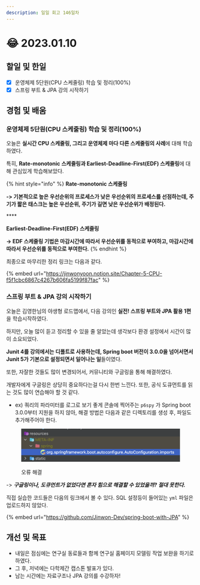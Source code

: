 ```yaml
---
description: 일일 회고 146일차
---
```


# 😂 2023.01.10

## 할일 및 한일&#x20;

* [x] 운영체제 5단원(CPU 스케줄링) 학습 및 정리(100%)&#x20;
* [x] 스프링 부트 & JPA 강의 시작하기&#x20;

## 경험 및 배움&#x20;

### 운영체제 5단원(CPU 스케줄링) 학습 및 정리(100%)&#x20;

오늘은 **실시간 CPU 스케줄링, 그리고 운영체제 마다 다른 스케줄링의 사례**에 대해 학습하였다.

특히, **Rate-monotonic 스케줄링과 Earliest-Deadline-First(EDF) 스케줄링**에 대해 관심있게 학습해보았다.

{% hint style="info" %}
**Rate-monotonic 스케줄링**

**-> 기본적으로 높은 우선순위의 프로세스가 낮은 우선순위의 프로세스를 선점하는데, 주기가 짧은 태스크는 높은 우선순위, 주기가 길면 낮은 우선순위가 배정된다.**

&#x20;****&#x20;

**Earliest-Deadline-First(EDF) 스케줄링**

**-> EDF 스케줄링 기법은 마감시간에 따라서 우선순위를 동적으로 부여하고, 마감시간에 따라서 우선순위를 동적으로 부여한다.**
{% endhint %}

최종으로 마무리한 정리 링크는 다음과 같다.

{% embed url="https://jinwonyoon.notion.site/Chapter-5-CPU-f5f1cbc6867c4267b606fa5199f87fac" %}

### 스프링 부트 & JPA 강의 시작하기&#x20;

오늘은 김영한님의 야생형 로드맵에서, 다음 강의인 **실전! 스프링 부트와 JPA 활용 1편**을 학습시작하였다.

하지만, 오늘 많이 듣고 정리할 수 있을 줄 알았는데 생각보다 환경 설정에서 시간이 많이 소요되었다.

**Junit 4를 강의에서는 디폴트로 사용하는데, Spring boot 버전이 3.0.0을 넘어서면서 Junit 5가 기본으로 설정되면서 일어나는 일**들이였다.

또한, 자잘한 것들도 많이 변경되어서, 커뮤니티와 구글링을 통해 해결하였다.

개발자에게 구글링은 상당히 중요하다는걸 다시 한번 느낀다. 또한, 공식 도큐먼트를 읽는 것도 많이 연습해야 할 것 같다.

* ex) 쿼리의 파라미터를 로그로 보기 좋게 콘솔에 찍어주는 `p6spy` 가 Spring boot 3.0.0부터 지원을 하지 않아, 해결 방법은 다음과 같은 디렉토리를 생성 후, 파일도 추가해주어야 한다.

<figure><img src="../.gitbook/assets/image (11).png" alt=""><figcaption><p>오류 해결</p></figcaption></figure>

\-> _**구글링이나, 도큐먼트가 없었다면 혼자 힘으로 해결할 수 있었을까? 절대 못한다.**_

직접 실습한 코드들은 다음의 링크에서 볼 수 있다. SQL 설정등이 들어있는 `yml` 파일은 업로드하지 않았다.

{% embed url="https://github.com/Jinwon-Dev/spring-boot-with-JPA" %}

## 개선 및 목표&#x20;

* 내일은 점심에는 연구실 동료들과 함께 연구실 홈페이지 모델링 작업 보완을 하기로 하였다.&#x20;
* 그 후, 저녁에는 다학제간 캡스톤 발표가 있다.&#x20;
* 남는 시간에는 자료구조나 JPA 강의를 수강하자!&#x20;
